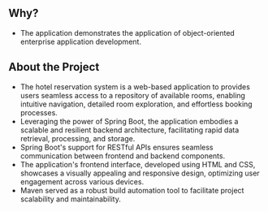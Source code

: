 ## Why? 
- The application demonstrates the application of object-oriented enterprise application development.
  
## About the Project  
- The hotel reservation system is a  web-based application to provides users seamless access to a repository of available rooms, enabling intuitive navigation, detailed room exploration, and effortless booking processes.
- Leveraging the power of Spring Boot, the application embodies a scalable and resilient backend architecture, facilitating rapid data retrieval, processing, and storage.
- Spring Boot's support for RESTful APIs ensures seamless communication between frontend and backend components.
- The application's frontend interface, developed using HTML and CSS, showcases a visually appealing and responsive design, optimizing user engagement across various devices.
- Maven served as a robust build automation tool to facilitate project scalability and maintainability. 



